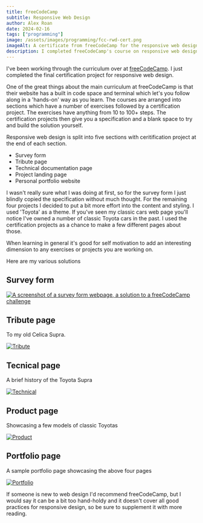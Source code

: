 ```yaml
---
title: freeCodeCamp 
subtitle: Responsive Web Design
author: Alex Roan
date: 2024-02-16
tags: ["programming"]
image: /assets/images/programming/fcc-rwd-cert.png
imageAlt: A certificate from freeCodeCamp for the responsive web design course
description: I completed freeCodeCamp's course on responsive web design. This was quite a long course with a lot of exercises and five certification projects. Read more to see my 'Toyota' theme solutions to the challenges.
---
```


I've been working through the curriculum over at [freeCodeCamp](https://www.freecodecamp.org). I just completed the final certification project for responsive web design.

One of the great things about the main curriculum at freeCodeCamp is that their website has a built in code space and terminal which let's you follow along in a 'hands-on' way as you learn. The courses are arranged into sections which have a number of exercises followed by a certification project. The exercises have anything from 10 to 100+ steps. The certification projects then give you a specification and a blank space to try and build the solution yourself.

Responsive web design is split into five sections with ceritification project at the end of each section.

- Survey form
- Tribute page
- Technical documentation page
- Project landing page
- Personal portfolio website

I wasn't really sure what I was doing at first, so for the survey form I just blindly copied the specification without much thought. For the remaining four projects I decided to put a bit more effort into the content and styling. I used 'Toyota' as a theme. If you've seen my classic cars web page you'll notice I've owned a number of classic Toyota cars in the past. I used the certification projects as a chance to make a few different pages about those.

When learning in general it's good for self motivation to add an interesting dimension to any exercises or projects you are working on.

Here are my various solutions

## Survey form

[![A screenshot of a survey form webpage, a solution to a freeCodeCamp challenge](/assets/images/programming/survey.png)](/coding/survey/index.html)

## Tribute page

To my old Celica Supra.

[![Tribute](/assets/images/programming/tribute.png)](/coding/tribute/index.html)

## Tecnical page

A brief history of the Toyota Supra

[![Technical](/assets/images/programming/technical.png)](/coding/technical/index.html)

## Product page

Showcasing a few models of classic Toyotas

[![Product](/assets/images/programming/product.png)](/coding/product/index.html)

## Portfolio page

A sample portfolio page showcasing the above four pages

[![Portfolio](/assets/images/programming/portfolio.png)](/coding/portfolio/index.html)

If someone is new to web design I'd recommend freeCodeCamp, but I would say it can be a bit too hand-holdy and it doesn't cover all good practices for responsive design, so be sure to supplement it with more reading.